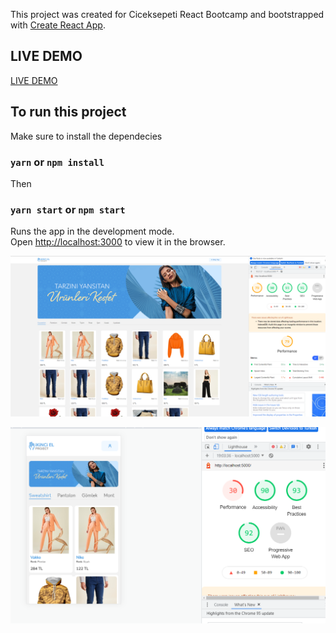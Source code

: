 This project was created for Ciceksepeti React Bootcamp and bootstrapped with [Create React App](https://github.com/facebook/create-react-app).

##  LIVE DEMO
[LIVE DEMO](https://canarc.github.io/)


## To run this project

Make sure to install the dependecies

### `yarn` or `npm install `

Then

### `yarn start` or `npm start `

Runs the app in the development mode.\
Open [http://localhost:3000](http://localhost:3000) to view it in the browser.

![desktop](https://github.com/canarc/ciceksepeti-final/blob/master/desktop.png)

![mobile](https://github.com/canarc/ciceksepeti-final/blob/master/mobile.png)
